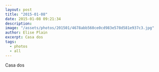 ```yaml
---
layout: post
title: "2015-01-08"
date: 2015-01-08 09:21:34
description: 
image: "/assets/photos/201501/4678abb560ce0cd983e578d581e937c3.jpg"
author: Elise Plain
excerpt: Casa dos
tags: 
  - photos
  - all
---
```


Casa dos
<p></p>
